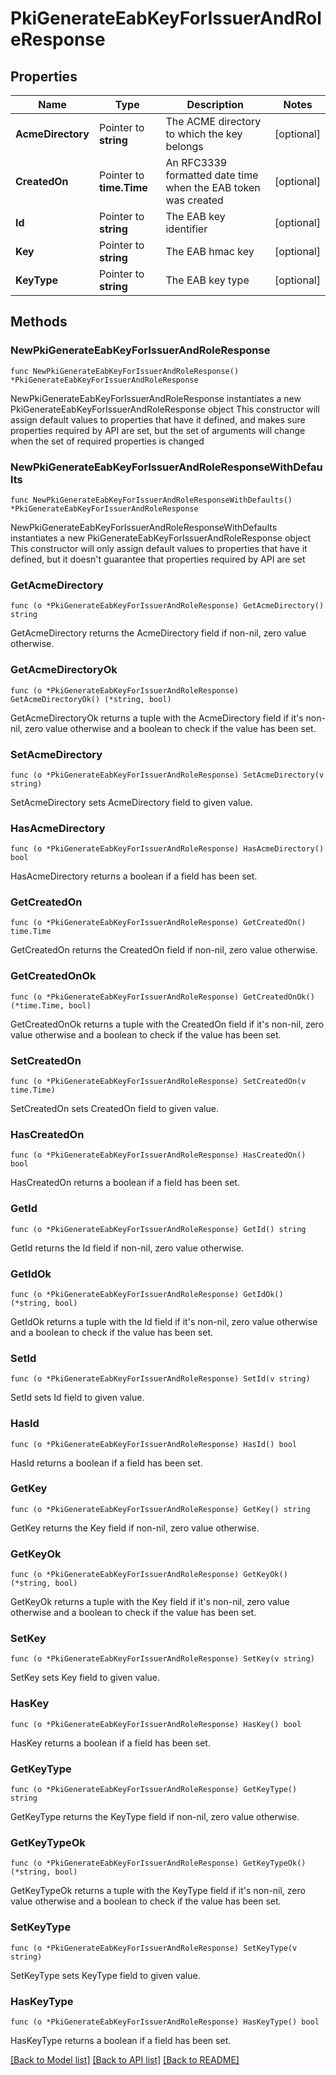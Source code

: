 # PkiGenerateEabKeyForIssuerAndRoleResponse


## Properties

Name | Type | Description | Notes
------------ | ------------- | ------------- | -------------
**AcmeDirectory** | Pointer to **string** | The ACME directory to which the key belongs | [optional] 
**CreatedOn** | Pointer to **time.Time** | An RFC3339 formatted date time when the EAB token was created | [optional] 
**Id** | Pointer to **string** | The EAB key identifier | [optional] 
**Key** | Pointer to **string** | The EAB hmac key | [optional] 
**KeyType** | Pointer to **string** | The EAB key type | [optional] 



## Methods


### NewPkiGenerateEabKeyForIssuerAndRoleResponse

`func NewPkiGenerateEabKeyForIssuerAndRoleResponse() *PkiGenerateEabKeyForIssuerAndRoleResponse`

NewPkiGenerateEabKeyForIssuerAndRoleResponse instantiates a new PkiGenerateEabKeyForIssuerAndRoleResponse object
This constructor will assign default values to properties that have it defined,
and makes sure properties required by API are set, but the set of arguments
will change when the set of required properties is changed

### NewPkiGenerateEabKeyForIssuerAndRoleResponseWithDefaults

`func NewPkiGenerateEabKeyForIssuerAndRoleResponseWithDefaults() *PkiGenerateEabKeyForIssuerAndRoleResponse`

NewPkiGenerateEabKeyForIssuerAndRoleResponseWithDefaults instantiates a new PkiGenerateEabKeyForIssuerAndRoleResponse object
This constructor will only assign default values to properties that have it defined,
but it doesn't guarantee that properties required by API are set


### GetAcmeDirectory

`func (o *PkiGenerateEabKeyForIssuerAndRoleResponse) GetAcmeDirectory() string`

GetAcmeDirectory returns the AcmeDirectory field if non-nil, zero value otherwise.

### GetAcmeDirectoryOk

`func (o *PkiGenerateEabKeyForIssuerAndRoleResponse) GetAcmeDirectoryOk() (*string, bool)`

GetAcmeDirectoryOk returns a tuple with the AcmeDirectory field if it's non-nil, zero value otherwise
and a boolean to check if the value has been set.

### SetAcmeDirectory

`func (o *PkiGenerateEabKeyForIssuerAndRoleResponse) SetAcmeDirectory(v string)`

SetAcmeDirectory sets AcmeDirectory field to given value.


### HasAcmeDirectory

`func (o *PkiGenerateEabKeyForIssuerAndRoleResponse) HasAcmeDirectory() bool`

HasAcmeDirectory returns a boolean if a field has been set.




### GetCreatedOn

`func (o *PkiGenerateEabKeyForIssuerAndRoleResponse) GetCreatedOn() time.Time`

GetCreatedOn returns the CreatedOn field if non-nil, zero value otherwise.

### GetCreatedOnOk

`func (o *PkiGenerateEabKeyForIssuerAndRoleResponse) GetCreatedOnOk() (*time.Time, bool)`

GetCreatedOnOk returns a tuple with the CreatedOn field if it's non-nil, zero value otherwise
and a boolean to check if the value has been set.

### SetCreatedOn

`func (o *PkiGenerateEabKeyForIssuerAndRoleResponse) SetCreatedOn(v time.Time)`

SetCreatedOn sets CreatedOn field to given value.


### HasCreatedOn

`func (o *PkiGenerateEabKeyForIssuerAndRoleResponse) HasCreatedOn() bool`

HasCreatedOn returns a boolean if a field has been set.




### GetId

`func (o *PkiGenerateEabKeyForIssuerAndRoleResponse) GetId() string`

GetId returns the Id field if non-nil, zero value otherwise.

### GetIdOk

`func (o *PkiGenerateEabKeyForIssuerAndRoleResponse) GetIdOk() (*string, bool)`

GetIdOk returns a tuple with the Id field if it's non-nil, zero value otherwise
and a boolean to check if the value has been set.

### SetId

`func (o *PkiGenerateEabKeyForIssuerAndRoleResponse) SetId(v string)`

SetId sets Id field to given value.


### HasId

`func (o *PkiGenerateEabKeyForIssuerAndRoleResponse) HasId() bool`

HasId returns a boolean if a field has been set.




### GetKey

`func (o *PkiGenerateEabKeyForIssuerAndRoleResponse) GetKey() string`

GetKey returns the Key field if non-nil, zero value otherwise.

### GetKeyOk

`func (o *PkiGenerateEabKeyForIssuerAndRoleResponse) GetKeyOk() (*string, bool)`

GetKeyOk returns a tuple with the Key field if it's non-nil, zero value otherwise
and a boolean to check if the value has been set.

### SetKey

`func (o *PkiGenerateEabKeyForIssuerAndRoleResponse) SetKey(v string)`

SetKey sets Key field to given value.


### HasKey

`func (o *PkiGenerateEabKeyForIssuerAndRoleResponse) HasKey() bool`

HasKey returns a boolean if a field has been set.




### GetKeyType

`func (o *PkiGenerateEabKeyForIssuerAndRoleResponse) GetKeyType() string`

GetKeyType returns the KeyType field if non-nil, zero value otherwise.

### GetKeyTypeOk

`func (o *PkiGenerateEabKeyForIssuerAndRoleResponse) GetKeyTypeOk() (*string, bool)`

GetKeyTypeOk returns a tuple with the KeyType field if it's non-nil, zero value otherwise
and a boolean to check if the value has been set.

### SetKeyType

`func (o *PkiGenerateEabKeyForIssuerAndRoleResponse) SetKeyType(v string)`

SetKeyType sets KeyType field to given value.


### HasKeyType

`func (o *PkiGenerateEabKeyForIssuerAndRoleResponse) HasKeyType() bool`

HasKeyType returns a boolean if a field has been set.









[[Back to Model list]](../README.md#documentation-for-models) [[Back to API list]](../README.md#documentation-for-api-endpoints) [[Back to README]](../README.md)


